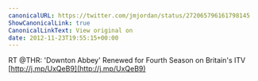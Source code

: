 ```yaml
---
canonicalURL: https://twitter.com/jmjordan/status/272065796161798145
ShowCanonicalLink: true
CanonicalLinkText: View original on
date: 2012-11-23T19:55:15+00:00
---
```

RT @THR: 'Downton Abbey' Renewed for Fourth Season on Britain's ITV [http://j.mp/UxQeB9](http://j.mp/UxQeB9)